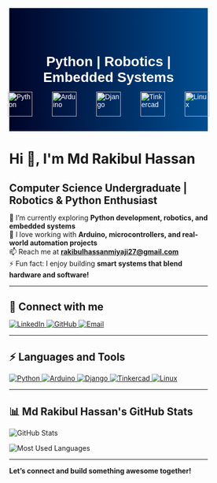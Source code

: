 <!DOCTYPE html>
<html lang="en">
<head>
    <meta charset="UTF-8">
    <meta name="viewport" content="width=device-width, initial-scale=1.0">
    <title>GitHub Banner</title>
    <style>
        * {
            margin: 0;
            padding: 0;
            box-sizing: border-box;
        }
        .banner {
            width: 100%;
            height: 250px;
            background: linear-gradient(to right, #000428, #004e92);
            display: flex;
            align-items: center;
            justify-content: center;
            position: relative;
            color: white;
            font-family: Arial, sans-serif;
        }
        .text {
            text-align: center;
            font-size: 28px;
            font-weight: bold;
        }
        .icon {
            width: 50px;
            height: 50px;
            margin: 10px;
        }
        .icons {
            position: absolute;
            bottom: 20px;
            display: flex;
            gap: 20px;
        }
    </style>
</head>
<body>
    <div class="banner">
        <div class="text">Python | Robotics | Embedded Systems</div>
        <div class="icons">
            <img src="https://cdn.jsdelivr.net/gh/devicons/devicon/icons/python/python-original.svg" class="icon" alt="Python">
            <img src="https://upload.wikimedia.org/wikipedia/commons/8/8c/Arduino_Logo.svg" class="icon" alt="Arduino">
            <img src="https://upload.wikimedia.org/wikipedia/commons/7/75/Django_logo.svg" class="icon" alt="Django">
            <img src="https://upload.wikimedia.org/wikipedia/commons/a/ad/Tinkercad_Logo.svg" class="icon" alt="Tinkercad">
            <img src="https://upload.wikimedia.org/wikipedia/commons/3/35/Tux.svg" class="icon" alt="Linux">
        </div>
    </div>
</body>
</html>



# Hi 👋, I'm Md Rakibul Hassan  
## Computer Science Undergraduate | Robotics & Python Enthusiast  

🌱 I’m currently exploring **Python development, robotics, and embedded systems**  
🔭 I love working with **Arduino, microcontrollers, and real-world automation projects**  
📫 Reach me at **[rakibulhassanmiyaji27@gmail.com](mailto:rakibulhassanmiyaji27@gmail.com)**  
⚡ Fun fact: I enjoy building **smart systems that blend hardware and software!**  

---

## 📌 **Connect with me**  
<p align="left">
  <a href="https://www.linkedin.com/in/md-rakibul-hassan-507b00308/" target="_blank">
    <img src="https://img.shields.io/badge/LinkedIn-0077B5?logo=linkedin&style=for-the-badge&logoColor=white" alt="LinkedIn">
  </a>
  <a href="https://github.com/RR0327" target="_blank">
    <img src="https://img.shields.io/badge/GitHub-181717?logo=github&style=for-the-badge&logoColor=white" alt="GitHub">
  </a>
  <a href="mailto:rakibulhassanmiyaji27@gmail.com" target="_blank">
    <img src="https://img.shields.io/badge/Email-D14836?logo=gmail&style=for-the-badge&logoColor=white" alt="Email">
  </a>
</p>

---

## ⚡ **Languages and Tools**  
<p align="left">
  <a href="https://www.python.org/" target="_blank">
    <img src="https://img.shields.io/badge/Python-3776AB?logo=python&style=for-the-badge&logoColor=white" alt="Python">
  </a>
  <a href="https://www.arduino.cc/" target="_blank">
    <img src="https://img.shields.io/badge/Arduino-00979D?logo=arduino&style=for-the-badge&logoColor=white" alt="Arduino">
  </a>
  <a href="https://www.djangoproject.com/" target="_blank">
    <img src="https://img.shields.io/badge/Django-092E20?logo=django&style=for-the-badge&logoColor=white" alt="Django">
  </a>
  <a href="https://www.tinkercad.com/" target="_blank">
    <img src="https://img.shields.io/badge/Tinkercad-FF5722?logo=tinkercad&style=for-the-badge&logoColor=white" alt="Tinkercad">
  </a>
  <a href="https://www.linux.org/" target="_blank">
    <img src="https://img.shields.io/badge/Linux-FCC624?logo=linux&style=for-the-badge&logoColor=black" alt="Linux">
  </a>
</p>

---

## 📊 **Md Rakibul Hassan's GitHub Stats**  
<p align="left">
  <img src="https://github-readme-stats.vercel.app/api?username=RR0327&show_icons=true&theme=tokyonight&icon_color=FFD43B" alt="GitHub Stats">
</p>
<p align="left">
  <img src="https://github-readme-stats.vercel.app/api/top-langs/?username=RR0327&layout=compact&theme=tokyonight" alt="Most Used Languages">
</p>


---

 **Let’s connect and build something awesome together!**  
